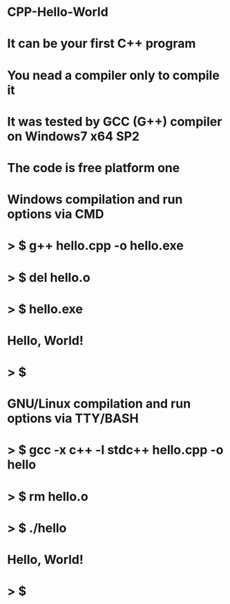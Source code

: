 # CPP-Hello-World

# It can be your first C++ program
# You nead a compiler only to compile it
# It was tested by GCC (G++) compiler on Windows7 x64 SP2
# The code is free platform one

# Windows compilation and run options via CMD
# > $ g++ hello.cpp -o hello.exe
# > $ del hello.o
# > $ hello.exe
# Hello, World!
# > $

# GNU/Linux compilation and run options via TTY/BASH
# > $ gcc -x c++ -l stdc++ hello.cpp -o hello
# > $ rm hello.o
# > $ ./hello
# Hello, World!
# > $
